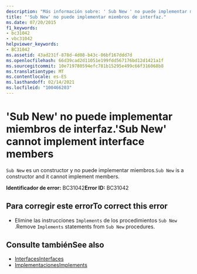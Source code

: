 ```yaml
---
description: "Más información sobre: ' Sub New ' no puede implementar miembros de interfaz"
title: "'Sub New' no puede implementar miembros de interfaz."
ms.date: 07/20/2015
f1_keywords:
- bc31042
- vbc31042
helpviewer_keywords:
- BC31042
ms.assetid: 43ad231f-878d-4d08-b43c-06bf167ddd7d
ms.openlocfilehash: 66d39cad2d11051e199fdd567176bd12d1421a1f
ms.sourcegitcommit: 10e719780594efc781b15295e499c66f316068b8
ms.translationtype: MT
ms.contentlocale: es-ES
ms.lasthandoff: 02/14/2021
ms.locfileid: "100466203"
---
```

# <a name="sub-new-cannot-implement-interface-members"></a><span data-ttu-id="74372-103">'Sub New' no puede implementar miembros de interfaz.</span><span class="sxs-lookup"><span data-stu-id="74372-103">'Sub New' cannot implement interface members</span></span>

<span data-ttu-id="74372-104">`Sub New` es un constructor y no puede implementar miembros.</span><span class="sxs-lookup"><span data-stu-id="74372-104">`Sub New` is a constructor and it cannot implement members.</span></span>  
  
 <span data-ttu-id="74372-105">**Identificador de error:** BC31042</span><span class="sxs-lookup"><span data-stu-id="74372-105">**Error ID:** BC31042</span></span>  
  
## <a name="to-correct-this-error"></a><span data-ttu-id="74372-106">Para corregir este error</span><span class="sxs-lookup"><span data-stu-id="74372-106">To correct this error</span></span>  
  
- <span data-ttu-id="74372-107">Elimine las instrucciones `Implements` de los procedimientos `Sub New` .</span><span class="sxs-lookup"><span data-stu-id="74372-107">Remove `Implements` statements from `Sub New` procedures.</span></span>  
  
## <a name="see-also"></a><span data-ttu-id="74372-108">Consulte también</span><span class="sxs-lookup"><span data-stu-id="74372-108">See also</span></span>

- [<span data-ttu-id="74372-109">Interfaces</span><span class="sxs-lookup"><span data-stu-id="74372-109">Interfaces</span></span>](../programming-guide/language-features/interfaces/index.md)
- [<span data-ttu-id="74372-110">Implementaciones</span><span class="sxs-lookup"><span data-stu-id="74372-110">Implements</span></span>](../language-reference/statements/implements-clause.md)
